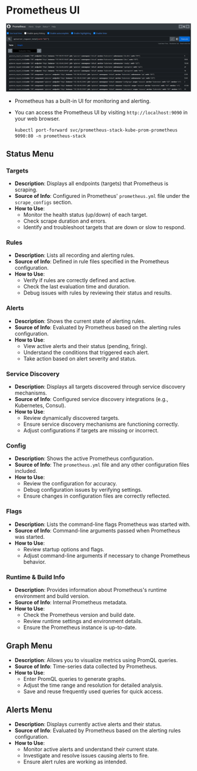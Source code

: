 # Prometheus UI

![alt text](images//prometheus-ui.png)

- Prometheus has a built-in UI for monitoring and alerting.
- You can access the Prometheus UI by visiting `http://localhost:9090` in your web browser.

  ```shell
  kubectl port-forward svc/prometheus-stack-kube-prom-prometheus 9090:80 -n prometheus-stack
  ```

## **Status Menu**

### **Targets**

- **Description**: Displays all endpoints (targets) that Prometheus is scraping.
- **Source of Info**: Configured in Prometheus' `prometheus.yml` file under the `scrape_configs` section.
- **How to Use**:
  - Monitor the health status (up/down) of each target.
  - Check scrape duration and errors.
  - Identify and troubleshoot targets that are down or slow to respond.

### **Rules**

- **Description**: Lists all recording and alerting rules.
- **Source of Info**: Defined in rule files specified in the Prometheus configuration.
- **How to Use**:
  - Verify if rules are correctly defined and active.
  - Check the last evaluation time and duration.
  - Debug issues with rules by reviewing their status and results.

### **Alerts**

- **Description**: Shows the current state of alerting rules.
- **Source of Info**: Evaluated by Prometheus based on the alerting rules configuration.
- **How to Use**:
  - View active alerts and their status (pending, firing).
  - Understand the conditions that triggered each alert.
  - Take action based on alert severity and status.

### **Service Discovery**

- **Description**: Displays all targets discovered through service discovery mechanisms.
- **Source of Info**: Configured service discovery integrations (e.g., Kubernetes, Consul).
- **How to Use**:
  - Review dynamically discovered targets.
  - Ensure service discovery mechanisms are functioning correctly.
  - Adjust configurations if targets are missing or incorrect.

### **Config**

- **Description**: Shows the active Prometheus configuration.
- **Source of Info**: The `prometheus.yml` file and any other configuration files included.
- **How to Use**:
  - Review the configuration for accuracy.
  - Debug configuration issues by verifying settings.
  - Ensure changes in configuration files are correctly reflected.

### **Flags**

- **Description**: Lists the command-line flags Prometheus was started with.
- **Source of Info**: Command-line arguments passed when Prometheus was started.
- **How to Use**:
  - Review startup options and flags.
  - Adjust command-line arguments if necessary to change Prometheus behavior.

### **Runtime & Build Info**

- **Description**: Provides information about Prometheus's runtime environment and build version.
- **Source of Info**: Internal Prometheus metadata.
- **How to Use**:
  - Check the Prometheus version and build date.
  - Review runtime settings and environment details.
  - Ensure the Prometheus instance is up-to-date.

## **Graph Menu**

- **Description**: Allows you to visualize metrics using PromQL queries.
- **Source of Info**: Time-series data collected by Prometheus.
- **How to Use**:
  - Enter PromQL queries to generate graphs.
  - Adjust the time range and resolution for detailed analysis.
  - Save and reuse frequently used queries for quick access.

## **Alerts Menu**

- **Description**: Displays currently active alerts and their status.
- **Source of Info**: Evaluated by Prometheus based on the alerting rules configuration.
- **How to Use**:
  - Monitor active alerts and understand their current state.
  - Investigate and resolve issues causing alerts to fire.
  - Ensure alert rules are working as intended.
